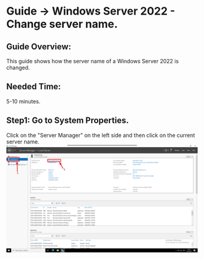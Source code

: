 # Guide -> Windows Server 2022 - Change server name.
## Guide Overview:
This guide shows how the server name of a Windows Server 2022 is changed.
## Needed Time:
5-10 minutes.
## Step1: Go to System Properties.
Click on the "Server Manager" on the left side and then click on the current server name.
![image](https://github.com/GeraldLeikam/tutorials/blob/master/images/windows/server/change_sever_name/windows_server_2022_change_servername_go_to_system_properties.png)